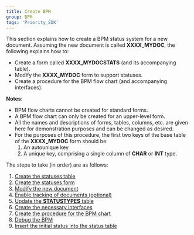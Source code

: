 ```yaml
---
title: Create BPM
group: BPM
tags: 'Priority_SDK'
---
```


This section explains how to create a BPM status system for a new
document. Assuming the new document is called **XXXX_MYDOC**, the
following explains how to:

-   Create a form called **XXXX_MYDOCSTATS** (and its accompanying
    table).
-   Modify the **XXXX_MYDOC** form to support statuses.
-   Create a procedure for the BPM flow chart (and accompanying
    interfaces).



**Notes:**

-   BPM flow charts cannot be created for standard forms.
-   A BPM flow chart can only be created for an upper-level form.
-   All the names and descriptions of forms, tables, columns, etc. are
    given here for demonstration purposes and can be changed as desired.
-   For the purposes of this procedure, the first two keys of the base
    table of the **XXXX_MYDOC** form should be:
    1.  An autounique key
    2.  A unique key, comprising a single column of **CHAR** or **INT**
        type.



The steps to take (in order) are as follows:

1.  [Create the statuses table](Create-BPM-Statuses-Table )
2.  [Create the statuses form](BPM-Statuses-Form )
3.  [Modify the new document](BPM-Modify-Document-Form )
4.  [Enable tracking of documents
    (optional)](BPM-Tracking )
5.  [Update the **STATUSTYPES**
    table](BPM-Statustypes )
6.  [Create the necessary
    interfaces](BPM-CreateInterfaces )
7.  [Create the procedure for the BPM
    chart](BPM-Create-Procedure )
8.  [Debug the BPM](BPM-Debugging )
9.  [Insert the initial status into the status
    table](BPM-Insert-Initial-Status )
